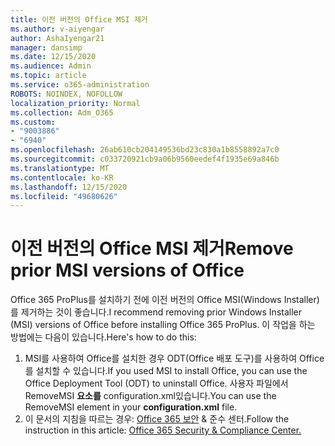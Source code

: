 ```yaml
---
title: 이전 버전의 Office MSI 제거
ms.author: v-aiyengar
author: AshaIyengar21
manager: dansimp
ms.date: 12/15/2020
ms.audience: Admin
ms.topic: article
ms.service: o365-administration
ROBOTS: NOINDEX, NOFOLLOW
localization_priority: Normal
ms.collection: Adm_O365
ms.custom:
- "9003886"
- "6940"
ms.openlocfilehash: 26ab610cb204149536bd23c830a1b8558892a7c0
ms.sourcegitcommit: c033720921cb9a06b9560eedef4f1935e69a846b
ms.translationtype: MT
ms.contentlocale: ko-KR
ms.lasthandoff: 12/15/2020
ms.locfileid: "49680626"
---
```

# <a name="remove-prior-msi-versions-of-office"></a><span data-ttu-id="9f682-102">이전 버전의 Office MSI 제거</span><span class="sxs-lookup"><span data-stu-id="9f682-102">Remove prior MSI versions of Office</span></span>

<span data-ttu-id="9f682-103">Office 365 ProPlus를 설치하기 전에 이전 버전의 Office MSI(Windows Installer)를 제거하는 것이 좋습니다.</span><span class="sxs-lookup"><span data-stu-id="9f682-103">I recommend removing prior Windows Installer (MSI) versions of Office before installing Office 365 ProPlus.</span></span> <span data-ttu-id="9f682-104">이 작업을 하는 방법에는 다음이 있습니다.</span><span class="sxs-lookup"><span data-stu-id="9f682-104">Here's how to do this:</span></span>

1. <span data-ttu-id="9f682-105">MSI를 사용하여 Office를 설치한 경우 ODT(Office 배포 도구)를 사용하여 Office를 설치할 수 있습니다.</span><span class="sxs-lookup"><span data-stu-id="9f682-105">If you used MSI to install Office, you can use the Office Deployment Tool (ODT) to uninstall Office.</span></span> <span data-ttu-id="9f682-106">사용자 파일에서 RemoveMSI **요소를** configuration.xml있습니다.</span><span class="sxs-lookup"><span data-stu-id="9f682-106">You can use the RemoveMSI element in your **configuration.xml** file.</span></span>
1. <span data-ttu-id="9f682-107">이 문서의 지침을 따르는 경우: [Office 365 보안](https://go.microsoft.com/fwlink/p/?linkid=2077143) & 준수 센터.</span><span class="sxs-lookup"><span data-stu-id="9f682-107">Follow the instruction in this article: [Office 365 Security & Compliance Center.](https://go.microsoft.com/fwlink/p/?linkid=2077143)</span></span>